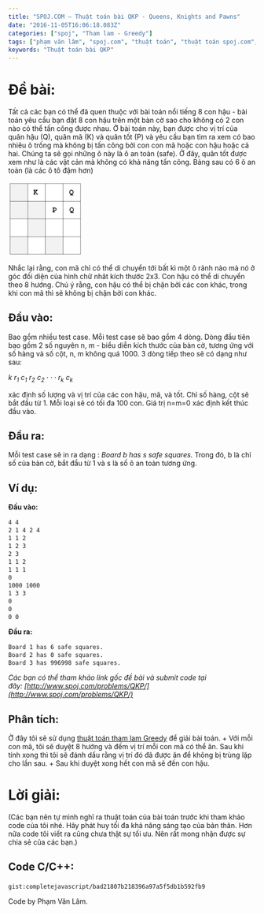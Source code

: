 ```yaml
---
title: "SPOJ.COM – Thuật toán bài QKP - Queens, Knights and Pawns"
date: "2016-11-05T16:06:18.083Z"
categories: ["spoj", "Tham lam - Greedy"]
tags: ["phạm văn lâm", "spoj.com", "thuật toán", "thuật toán spoj.com", "tham lam greedy"]
keywords: "Thuật toán bài QKP"
---
```


# Đề bài:

Tất cả các bạn có thể đã quen thuộc với bài toán nổi tiếng 8 con hậu - bài toán yêu cầu bạn đặt 8 con hậu trên một bàn cờ sao cho không có 2 con nào có thể tấn công được nhau. Ở bài toán này, bạn được cho vị trí của quân hậu (Q), quân mã (K) và quân tốt (P) và yêu cầu bạn tìm ra xem có bao nhiêu ô trống mà không bị tấn công bởi con con mã hoặc con hậu hoặc cả hai. Chúng ta sẽ gọi những ô này là ô an toàn (safe). Ở đây, quân tốt được xem như là các vật cản mà không có khả năng tấn công. Bảng sau có 6 ô an toàn (là các ô tô đậm hơn) 

[![spoj-com-thuat-toan-bai-qkp-queens-knights-and-pawns-pic-thuattoan-phamvanlam-com](SPOJ.COM-thuat-toan-bai-QKP-Queens-Knights-and-Pawns-pic-thuattoan-phamvanlam-com-150x150.png)](SPOJ.COM-thuat-toan-bai-QKP-Queens-Knights-and-Pawns-pic-thuattoan-phamvanlam-com-150x150.png) 

Nhắc lại rằng, con mã chỉ có thể di chuyển tới bất kì một ô rảnh nào mà nó ở góc đối diện của hình chữ nhât kích thước 2x3\. Con hậu có thể di chuyển theo 8 hướng. Chú ý rằng, con hậu có thể bị chặn bởi các con khác, trong khi con mã thì sẽ không bị chặn bởi con khác.

## Đầu vào:

Bao gồm nhiều test case. Mỗi test case sẽ bao gồm 4 dòng. Dòng đầu tiên bao gồm 2 số nguyên n, m - biểu diễn kích thước của bàn cờ, tương ứng với số hàng và số cột, n, m không quá 1000\. 3 dòng tiếp theo sẽ có dạng như sau: 

_k r<sub>1</sub> c<sub>1</sub> r<sub>2</sub> c<sub>2</sub> · · · r<sub>k</sub> c<sub>k</sub>_ 

xác định số lượng và vị trí của các con hậu, mã, và tốt. Chỉ số hàng, cột sẽ bắt đầu từ 1\. Mỗi loại sẽ có tối đa 100 con. Giá trị n=m=0 xác định kết thúc đầu vào.

## Đầu ra:

Mỗi test case sẽ in ra dạng : _Board b has s safe squares._ Trong đó, b là chỉ số của bàn cờ, bắt đầu từ 1 và s là số ô an toàn tương ứng.

## Ví dụ:

**Đầu vào:**

```
4 4
2 1 4 2 4
1 1 2
1 2 3
2 3
1 1 2
1 1 1
0
1000 1000
1 3 3
0
0
0 0
```

**Đầu ra:**

```
Board 1 has 6 safe squares.
Board 2 has 0 safe squares.
Board 3 has 996998 safe squares.
```

_Các bạn có thể tham khảo link gốc đề bài và submit code tại đây: [http://www.spoj.com/problems/QKP/](http://www.spoj.com/problems/QKP/)_

## Phân tích:

Ở đây tôi sẽ sử dụng [thuật toán tham lam Greedy](/category/tham-lam-greedy/) để giải bài toán. + Với mỗi con mã, tôi sẽ duyệt 8 hướng và đếm vị trí mỗi con mã có thể ăn. Sau khi tính xong thì tôi sẽ đánh dấu rằng vị trí đó đã được ăn để không bị trùng lặp cho lần sau. + Sau khi duyệt xong hết con mã sẽ đến con hậu.

# Lời giải:

(Các bạn nên tự mình nghĩ ra thuật toán của bài toán trước khi tham khảo code của tôi nhé. Hãy phát huy tối đa khả năng sáng tạo của bản thân. Hơn nữa code tôi viết ra cũng chưa thật sự tối ưu. Nên rất mong nhận được sự chia sẻ của các bạn.)

## Code C/C++:

`gist:completejavascript/bad21807b218396a97a5f5db1b592fb9`

Code by Phạm Văn Lâm.